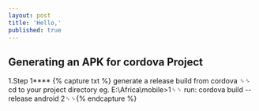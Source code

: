 ```yaml
---
layout: post
title: 'Hello,'
published: true
---
```


## Generating an APK for cordova Project
   1.Step 1****
   {% capture txt %}
   generate a release build from cordova ␠␠
   cd to your project directory eg. E:\Africa\mobile>1␠␠
   run: cordova build --release android 2␠␠{% endcapture %}


